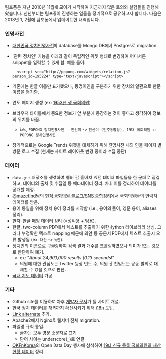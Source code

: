 팀포퐁은 지난 2010년 11월에 모이기 시작하여 지금까지 많은 토의와 실험들을 진행해왔습니다. 신년부터는 팀포퐁이 진행하는 일들을  정기적으로 공유하고자 합니다. 다음은 2013년 1, 2월에 팀포퐁에서 업데이트한 내역입니다.

### 인명사전

- [대한민국 정치인명사전](http://popong.com/polidic/)의 database를 Mongo DB에서 Postgres로 migration. 
- '관련 정치인' 기능을 아래와 같이 독립적인 위젯 형태로 변경하여 어디서든 snippet을 입력할 수 있게 함. 예를 들어:

		<script src="http://popong.com/widgets/relation.js?person_id=195224" type="text/javascript"></script>
- 기존에는 한글 이름만 표기했으나, 동명이인을 구분하기 위한 장치의 일환으로 한문 이름을 병기함.
- 연도 페이지 생성 (ex: [1953년 생 국회의원](http://popong.com/polidic/year/1953))
- 브라우저 타이틀에서 중요한 정보가 앞 부분에 등장하는 것이 좋다고 생각하여 정보의 위치를 바꿈.
	- i.e., `POPONG 정치인명사전 - 진선미` -&gt; `진선미 (민주통합당), 19대 국회의원 :: POPONG 정치인명사전`
- 장기적으로는 Google Trends 위젯을 대체하기 위해 인명사전 내의 인물 페이지 별 방문 로그 수집 (현재는 사이트 레이아웃 변경 중이라 수집 중단)

### 데이터

- `data.git` 저장소를 생성하여 멤버 간 흩어져 있던 데이터 파일들을 한 군데로 집결하고, 데이터의 출처 및 수집일 등 메타데이터 정리. 차후 이를 정리하여 데이터를 공개할 예정.
- [@mazefind](http://maplestory.com)님의 [현직 국회의원 블로그/SNS 종합정리](https://docs.google.com/spreadsheet/ccc?key=0Ao-novvdf79gdExCbW9FVWg0VlBoanNQSzV1akFJR1E)에서 국회의원들의 연락처 데이터를 받음.
- 용어 통일을 위해 정치 용어 정리를 시작함 (i.e., 용어의 풀이, 영문 용어, aliases 정리).
- 한자-한글 매핑 데이터 정리 (=성씨용 + 범용).
- 한글, two-column PDF에서 텍스트를 추출하기 위한 Jython 라이브러리 생성. 그러나 부정확한 텍스트 mapping 때문에 의안 등 공문서 PDF에서 텍스트 추출시 오류 발생됨 (ex: `대안` -&gt; `눀안`).
- 정치인의 이름으로 구글링하여 검색 결과 개수를 크롤링하였으나 의미가 없는 것으로 판단하여 폐기.
	- ex: "*About 24,900,000 results (0.13 seconds)*"
	- 의원에 대한 관심도는 Twitter 등장 빈도 수, 의원 간 친밀도는 공동 발의로 대체할 수 있을 것으로 판단.
- [국내 지도 데이터](https://github.com/teampopong/southkorea-maps) 가공

### 기타

- Github site를 이용하여 차후 [개발자 문서](developers.popong.com)가 될 사이트 개설.
- 한국 정치 데이터를 해외까지 확산시키기 위해 [i18n](en.popong.com) 도입.
- [Link alternate](http://support.google.com/webmasters/bin/answer.py?hl=en&amp;answer=189077&amp;topic=2370587&amp;ctx=topic) 추가.
- Apache2에서 Nginx로 웹서버 전체 migration.
- 파일명 규칙 통일.
	- 글자는 모두 영문 소문자로 표기
	- 단어 사이는 underscore(`_`)로 연결
- [OKFnKorea](http://www.facebook.com/OKFNKorea)의 Open Data Day 행사에 참석하여 [19대 신규 등록 국회의원의 재산 현황 데이터](https://github.com/teampopong/korea-assembly-officials-property) 정리